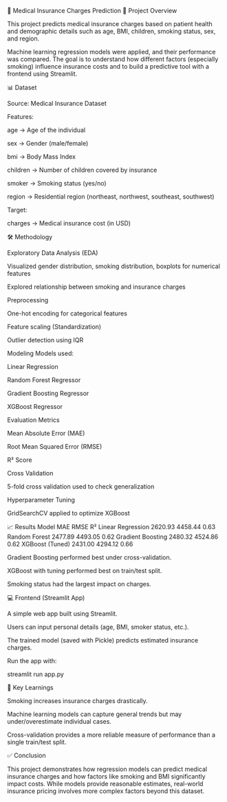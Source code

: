 🏥 Medical Insurance Charges Prediction
📌 Project Overview

This project predicts medical insurance charges based on patient health and demographic details such as age, BMI, children, smoking status, sex, and region.

Machine learning regression models were applied, and their performance was compared. The goal is to understand how different factors (especially smoking) influence insurance costs and to build a predictive tool with a frontend using Streamlit.

📊 Dataset

Source: Medical Insurance Dataset

Features:

age → Age of the individual

sex → Gender (male/female)

bmi → Body Mass Index

children → Number of children covered by insurance

smoker → Smoking status (yes/no)

region → Residential region (northeast, northwest, southeast, southwest)

Target:

charges → Medical insurance cost (in USD)

🛠️ Methodology

Exploratory Data Analysis (EDA)

Visualized gender distribution, smoking distribution, boxplots for numerical features

Explored relationship between smoking and insurance charges

Preprocessing

One-hot encoding for categorical features

Feature scaling (Standardization)

Outlier detection using IQR

Modeling
Models used:

Linear Regression

Random Forest Regressor

Gradient Boosting Regressor

XGBoost Regressor

Evaluation Metrics

Mean Absolute Error (MAE)

Root Mean Squared Error (RMSE)

R² Score

Cross Validation

5-fold cross validation used to check generalization

Hyperparameter Tuning

GridSearchCV applied to optimize XGBoost

📈 Results
Model	MAE	RMSE	R²
Linear Regression	2620.93	4458.44	0.63
Random Forest	2477.89	4493.05	0.62
Gradient Boosting	2480.32	4524.86	0.62
XGBoost (Tuned)	2431.00	4294.12	0.66

Gradient Boosting performed best under cross-validation.

XGBoost with tuning performed best on train/test split.

Smoking status had the largest impact on charges.

💻 Frontend (Streamlit App)

A simple web app built using Streamlit.

Users can input personal details (age, BMI, smoker status, etc.).

The trained model (saved with Pickle) predicts estimated insurance charges.

Run the app with:

streamlit run app.py

🚀 Key Learnings

Smoking increases insurance charges drastically.

Machine learning models can capture general trends but may under/overestimate individual cases.

Cross-validation provides a more reliable measure of performance than a single train/test split.

✅ Conclusion

This project demonstrates how regression models can predict medical insurance charges and how factors like smoking and BMI significantly impact costs. While models provide reasonable estimates, real-world insurance pricing involves more complex factors beyond this dataset.

